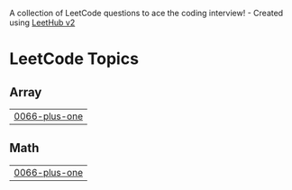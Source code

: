 A collection of LeetCode questions to ace the coding interview! - Created using [LeetHub v2](https://github.com/arunbhardwaj/LeetHub-2.0)
<!---LeetCode Topics Start-->
# LeetCode Topics
## Array
|  |
| ------- |
| [0066-plus-one](https://github.com/Aadithya2201/Leetcode/tree/master/0066-plus-one) |
## Math
|  |
| ------- |
| [0066-plus-one](https://github.com/Aadithya2201/Leetcode/tree/master/0066-plus-one) |
<!---LeetCode Topics End-->